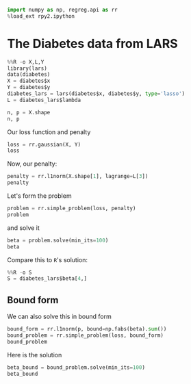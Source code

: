 ```python
import numpy as np, regreg.api as rr
%load_ext rpy2.ipython
```

# The Diabetes data from LARS

```python
%%R -o X,L,Y
library(lars)
data(diabetes)
X = diabetes$x
Y = diabetes$y
diabetes_lars = lars(diabetes$x, diabetes$y, type='lasso')
L = diabetes_lars$lambda
```

```python
n, p = X.shape
n, p
```

Our loss function and penalty

```python
loss = rr.gaussian(X, Y)
loss
```

Now, our penalty:
```python
penalty = rr.l1norm(X.shape[1], lagrange=L[3])
penalty
```

Let's form the problem
```python
problem = rr.simple_problem(loss, penalty)
problem
```
and solve it

```python
beta = problem.solve(min_its=100)
beta
```

Compare this to `R`'s solution:

```python
%%R -o S
S = diabetes_lars$beta[4,]
```

## Bound form


We can also solve this in bound form

```python
bound_form = rr.l1norm(p, bound=np.fabs(beta).sum())
bound_problem = rr.simple_problem(loss, bound_form)
bound_problem
```

Here is the solution

```python
beta_bound = bound_problem.solve(min_its=100)
beta_bound
```

